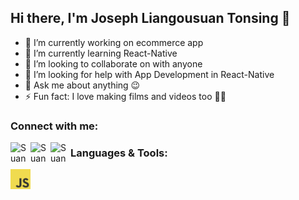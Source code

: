 ## Hi there, I'm Joseph Liangousuan Tonsing 👋

- 🔭 I’m currently working on ecommerce app
- 🌱 I’m currently learning React-Native
- 👯 I’m looking to collaborate on with anyone
- 🤔 I’m looking for help with App Development in React-Native
- 💬 Ask me about anything 😉
- ⚡ Fun fact: I love making films and videos too ✌🏻

### Connect with me:

[<img align="left" alt="Suan Tonsing | Facebook" height="32" width="32" src="https://cdn.jsdelivr.net/npm/simple-icons@v3/icons/facebook.svg" />][facebook]
[<img align="left" alt="Suan Tonsing | Instagram" height="32" width="32" src="https://cdn.jsdelivr.net/npm/simple-icons@v3/icons/instagram.svg" />][instagram]
[<img align="left" alt="Suan Tonsing | Twitter" height="32" width="32" src="https://cdn.jsdelivr.net/npm/simple-icons@v3/icons/twitter.svg" />][twitter]


### Languages & Tools:

<img align="left" alt="Java Script" height="32" width="32" src="https://raw.githubusercontent.com/github/explore/80688e429a7d4ef2fca1e82350fe8e3517d3494d/topics/javascript/javascript.png" />




[instagram]: https://www.instagram.com/mojo_swant
[facebook]: https://www.facebook.com/SuanZT
[twitter]: https://twitter.com/keiMinGou
<!--
**JoeSwanTonsing/JoeSwanTonsing** is a ✨ _special_ ✨ repository because its `README.md` (this file) appears on your GitHub profile.

Here are some ideas to get you started:

- 🔭 I’m currently working on ...
- 🌱 I’m currently learning ...
- 👯 I’m looking to collaborate on ...
- 🤔 I’m looking for help with ...
- 💬 Ask me about ...
- 📫 How to reach me: ...
- 😄 Pronouns: ...
- ⚡ Fun fact: ...

http://simpleicons.org - Icon Link - <img height="32" width="32" src="https://cdn.jsdelivr.net/npm/simple-icons@v3/icons/[ICON NAME].svg" />
-->
